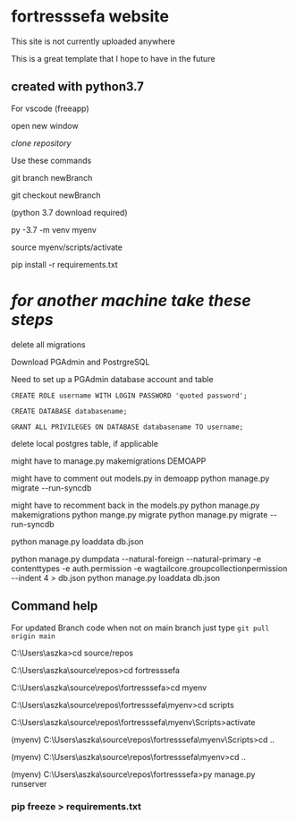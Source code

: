 # fortresssefa website

This site is not currently uploaded anywhere

This is a great template that I hope to have in the future

## created with python3.7
For vscode (freeapp)

open new window

_clone repository_

Use these commands

git branch newBranch

git checkout newBranch

(python 3.7 download required)

py -3.7 -m venv myenv

source myenv/scripts/activate

pip install -r requirements.txt



# _______for another machine take these steps_______ #
delete all migrations

Download PGAdmin and PostrgreSQL

Need to set up a PGAdmin database account and table

`CREATE ROLE username WITH LOGIN PASSWORD 'quoted password';`

`CREATE DATABASE databasename;`

`GRANT ALL PRIVILEGES ON DATABASE databasename TO username;`

delete local postgres table, if applicable

 might have to manage.py makemigrations DEMOAPP

might have to comment out models.py in demoapp
python manage.py migrate --run-syncdb

might have to recomment back in the models.py
python manage.py makemigrations
python mange.py migrate
python manage.py migrate --run-syncdb

python manage.py loaddata db.json


python manage.py dumpdata --natural-foreign --natural-primary -e contenttypes -e
      auth.permission -e wagtailcore.groupcollectionpermission --indent 4 > db.json
python manage.py loaddata db.json


## Command help

For updated Branch code when not on main branch just  type `git pull origin main`

C:\Users\aszka>cd source/repos

C:\Users\aszka\source\repos>cd fortresssefa

C:\Users\aszka\source\repos\fortresssefa>cd myenv

C:\Users\aszka\source\repos\fortresssefa\myenv>cd scripts

C:\Users\aszka\source\repos\fortresssefa\myenv\Scripts>activate

(myenv) C:\Users\aszka\source\repos\fortresssefa\myenv\Scripts>cd ..

(myenv) C:\Users\aszka\source\repos\fortresssefa\myenv>cd ..

(myenv) C:\Users\aszka\source\repos\fortresssefa>py manage.py runserver

### pip freeze > requirements.txt
